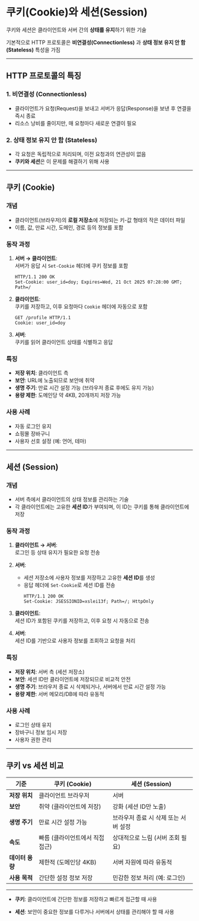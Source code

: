 # 쿠키(Cookie)와 세션(Session)

쿠키와 세션은 클라이언트와 서버 간의 **상태를 유지**하기 위한 기술

기본적으로 HTTP 프로토콜은 **비연결성(Connectionless)** 과 **상태 정보 유지 안 함(Stateless)** 특성을 가짐

---

## HTTP 프로토콜의 특징

### 1. 비연결성 (Connectionless)
- 클라이언트가 요청(Request)을 보내고 서버가 응답(Response)을 보낸 후 연결을 즉시 종료
- 리소스 낭비를 줄이지만, 매 요청마다 새로운 연결이 필요

### 2. 상태 정보 유지 안 함 (Stateless)
- 각 요청은 독립적으로 처리되며, 이전 요청과의 연관성이 없음
- **쿠키와 세션**은 이 문제를 해결하기 위해 사용

---

## 쿠키 (Cookie)

### **개념**

- 클라이언트(브라우저)의 **로컬 저장소**에 저장되는 키-값 형태의 작은 데이터 파일
- 이름, 값, 만료 시간, 도메인, 경로 등의 정보를 포함

### **동작 과정**

1. **서버 → 클라이언트**:  
   서버가 응답 시 `Set-Cookie` 헤더에 쿠키 정보를 포함 
   ```
   HTTP/1.1 200 OK
   Set-Cookie: user_id=doy; Expires=Wed, 21 Oct 2025 07:28:00 GMT; Path=/
   ```

2. **클라이언트**:  
   쿠키를 저장하고, 이후 요청마다 `Cookie` 헤더에 자동으로 포함 
   ```
   GET /profile HTTP/1.1
   Cookie: user_id=doy
   ```

3. **서버**:  
   쿠키를 읽어 클라이언트 상태를 식별하고 응답

### **특징**
- **저장 위치**: 클라이언트 측
- **보안**: URL에 노출되므로 보안에 취약
- **생명 주기**: 만료 시간 설정 가능 (브라우저 종료 후에도 유지 가능)
- **용량 제한**: 도메인당 약 4KB, 20개까지 저장 가능

### **사용 사례**
- 자동 로그인 유지
- 쇼핑몰 장바구니
- 사용자 선호 설정 (예: 언어, 테마)

---

## 세션 (Session)

### **개념**
- 서버 측에서 클라이언트의 상태 정보를 관리하는 기술
- 각 클라이언트에는 고유한 **세션 ID**가 부여되며, 이 ID는 쿠키를 통해 클라이언트에 저장

### **동작 과정**
1. **클라이언트 → 서버**:  
   로그인 등 상태 유지가 필요한 요청 전송

2. **서버**:  
   - 세션 저장소에 사용자 정보를 저장하고 고유한 **세션 ID**를 생성 
   - 응답 헤더에 `Set-Cookie`로 세션 ID를 전송
     ```
     HTTP/1.1 200 OK
     Set-Cookie: JSESSIONID=xslei13f; Path=/; HttpOnly
     ```

3. **클라이언트**:  
   세션 ID가 포함된 쿠키를 저장하고, 이후 요청 시 자동으로 전송

4. **서버**:  
   세션 ID를 기반으로 사용자 정보를 조회하고 요청을 처리

### **특징**
- **저장 위치**: 서버 측 (세션 저장소)
- **보안**: 세션 ID만 클라이언트에 저장되므로 비교적 안전
- **생명 주기**: 브라우저 종료 시 삭제되거나, 서버에서 만료 시간 설정 가능
- **용량 제한**: 서버 메모리/DB에 따라 유동적

### **사용 사례**
- 로그인 상태 유지
- 장바구니 정보 임시 저장
- 사용자 권한 관리

---

## 쿠키 vs 세션 비교

| 기준                | 쿠키 (Cookie)                          | 세션 (Session)                          |
|---------------------|----------------------------------------|------------------------------------------|
| **저장 위치**       | 클라이언트 브라우저                    | 서버                                     |
| **보안**            | 취약 (클라이언트에 저장)               | 강화 (세션 ID만 노출)                    |
| **생명 주기**       | 만료 시간 설정 가능                    | 브라우저 종료 시 삭제 또는 서버 설정     |
| **속도**            | 빠름 (클라이언트에서 직접 접근)        | 상대적으로 느림 (서버 조회 필요)         |
| **데이터 용량**     | 제한적 (도메인당 4KB)                  | 서버 자원에 따라 유동적                  |
| **사용 목적**       | 간단한 설정 정보 저장                  | 민감한 정보 처리 (예: 로그인)            |

---

- **쿠키**: 클라이언트에 간단한 정보를 저장하고 빠르게 접근할 때 사용
  
- **세션**: 보안이 중요한 정보를 다루거나 서버에서 상태를 관리해야 할 때 사용 
